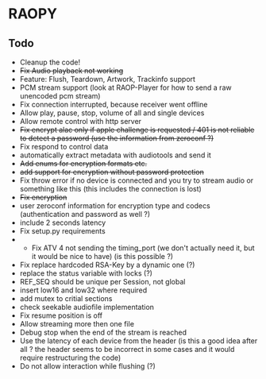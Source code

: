 # RAOPY

## Todo
- Cleanup the code! 
- ~~Fix Audio playback not working~~
- Feature: Flush, Teardown, Artwork, Trackinfo support
- PCM stream support (look at RAOP-Player for how to send a raw unencoded pcm stream) 
- Fix connection interrupted, because receiver went offline 
- Allow play, pause, stop, volume of all and single devices
- Allow remote control with http server
- ~~Fix encrypt alac only if apple challenge is requested / 401 is not reliable to detect a password (use the information from zeroconf ?)~~
- Fix respond to control data	
- automatically extract metadata with audiotools and send it
- ~~Add enums for encryption formats etc.~~
- ~~add support for encryption without password protection~~
- Fix throw error if no device is connected and you try to stream audio or something like this (this includes the connection is lost)
- ~~Fix encryption~~
- user zeroconf information for encryption type and codecs (authentication and password as well ?)
- include 2 seconds latency
- Fix setup.py requirements
- - Fix ATV 4 not sending the timing_port (we don't actually need it, but it would be nice to have) (is this possible ?)
- Fix replace hardcoded RSA-Key by a dynamic one (?)
- replace the status variable with locks (?)
- REF_SEQ should be unique per Session, not global 
- insert low16 and low32 where required
- add mutex to critial sections
- check seekable audiofile implementation
- Fix resume position is off
- Allow streaming more then one file
- Debug stop when the end of the stream is reached
- Use the latency of each device from the header (is this a good idea after all ? the header seems to be incorrect in some cases and it would require restructuring the code)
- Do not allow interaction while flushing (?)